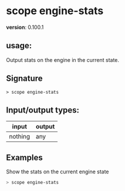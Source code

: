 # scope engine-stats

**version**: 0.100.1

## **usage**:

Output stats on the engine in the current state.

## Signature

`> scope engine-stats `

## Input/output types:

| input   | output |
| ------- | ------ |
| nothing | any    |

## Examples

Show the stats on the current engine state

```bash
> scope engine-stats
```
